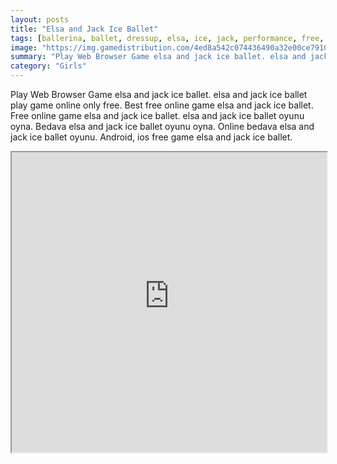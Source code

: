 ```yaml
---
layout: posts
title: "Elsa and Jack Ice Ballet"
tags: [ballerina, ballet, dressup, elsa, ice, jack, performance, free, online, games, oyna, game, free, games, play, play, games]
image: "https://img.gamedistribution.com/4ed8a542c074436490a32e00ce79103e.jpg"
summary: "Play Web Browser Game elsa and jack ice ballet. elsa and jack ice ballet play game online only free. Best free online game elsa and jack ice ballet. Free online game elsa and jack ice ballet. elsa and jack ice ballet oyunu oyna. Bedava elsa and jack ice ballet oyunu oyna. Online bedava elsa and jack ice ballet oyunu. Android, ios free game elsa and jack ice ballet."
category: "Girls"
---
```


Play Web Browser Game elsa and jack ice ballet. elsa and jack ice ballet play game online only free. Best free online game elsa and jack ice ballet. Free online game elsa and jack ice ballet. elsa and jack ice ballet oyunu oyna. Bedava elsa and jack ice ballet oyunu oyna. Online bedava elsa and jack ice ballet oyunu. Android, ios free game elsa and jack ice ballet.

<iframe width="100%" height="480px;" src="https://html5.gamedistribution.com/4ed8a542c074436490a32e00ce79103e/"></iframe>